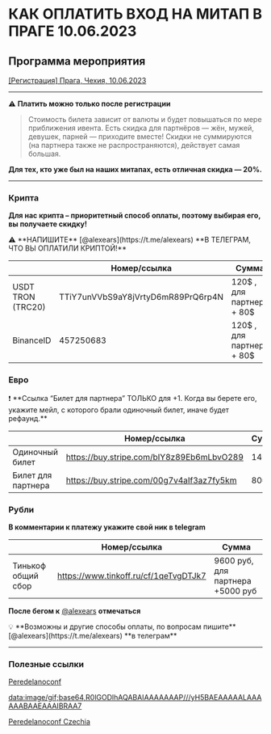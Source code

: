 # КАК ОПЛАТИТЬ ВХОД НА МИТАП В ПРАГЕ 10.06.2023

## **Программа мероприятия**

[[Регистрация] Прага, Чехия, 10.06.2023](https://www.notion.so/10-06-2023-81d513ca73e043a19150694e93cd4677)

---

⚠️ **Платить можно только после регистрации**


> Стоимость билета зависит от валюты и будет повышаться по мере приближения ивента. Есть скидка для партнёров — жён, мужей, девушек, парней — приходите вместе! Скидки не суммируются (на партнера также не распространяются), действует самая большая.

**Для тех, кто уже был на наших митапах, есть отличная скидка — 20%.**

---

### **Крипта**

**Для нас крипта – приоритетный способ оплаты, поэтому выбирая его, вы получаете скидку!**

<aside>
⚠️ **НАПИШИТЕ** [@alexears](https://t.me/alexears) **В ТЕЛЕГРАМ, ЧТО ВЫ ОПЛАТИЛИ КРИПТОЙ!**

</aside>

|                   | Номер/ссылка                       | Сумма                     |
| ----------------- | ---------------------------------- | ------------------------- |
| USDT TRON (TRC20) | TTiY7unVVbS9aY8jVrtyD6mR89PrQ6rp4N | 120$ , для партнера + 80$ |
| BinanceID         | 457250683                          | 120$ , для партнера + 80$ |

### Евро

<aside>
❗ **Ссылка “Билет для партнера” ТОЛЬКО для +1. Когда вы берете его, укажите мейл, с которого брали одиночный билет, иначе будет рефаунд.**

</aside>

|                    | Номер/ссылка                              | Сумма |
| ------------------ | ----------------------------------------- | ----- |
| Одиночный билет    | https://buy.stripe.com/bIY8z89Eb6mLbvO289 | 140€  |
| Билет для партнера | https://buy.stripe.com/00g7v4aIf3az7fy5km | 80€   |

### **Рубли**

**В комментарии к платежу укажите свой ник в telegram**

|                    | Номер/ссылка                          | Сумма                            |
| ------------------ | ------------------------------------- | -------------------------------- |
| Тинькоф общий сбор | https://www.tinkoff.ru/cf/1qeTvgDTJk7 | 9600 руб, для партнера +5000 руб |

**После бегом к** [@alexears](https://t.me/alexears) **отмечаться**

<aside>
💡 **Возможны и другие способы оплаты, по вопросам пишите** [@alexears](https://t.me/alexears) **в телеграм**

</aside>

---

### Полезные ссылки

[Peredelanoconf](https://t.me/peredelanoconfchannel)

[data:image/gif;base64,R0lGODlhAQABAIAAAAAAAP///yH5BAEAAAAALAAAAAABAAEAAAIBRAA7](data:image/gif;base64,R0lGODlhAQABAIAAAAAAAP///yH5BAEAAAAALAAAAAABAAEAAAIBRAA7)

[Peredelanoconf Czechia](https://t.me/peredelanoconf_czechia)
